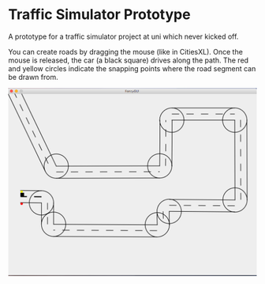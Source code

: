 <h1>Traffic Simulator Prototype</h1>

A prototype for a traffic simulator project at uni which never kicked off. 

You can create roads by dragging the mouse (like in CitiesXL). Once the mouse is 
released, the car (a black square) drives along the path. The red and yellow circles
indicate the snapping points where the road segment can be drawn from. 

![screenshot](screenshot.png)
   
